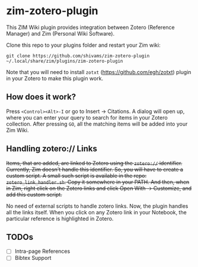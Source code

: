 zim-zotero-plugin
=================

This ZIM Wiki plugin provides integration between Zotero (Reference Manager) and Zim (Personal Wiki Software).

Clone this repo to your plugins folder and restart your Zim wiki:

    git clone https://github.com/shivams/zim-zotero-plugin ~/.local/share/zim/plugins/zim-zotero-plugin

Note that you will need to install `zotxt` (https://github.com/egh/zotxt) plugin in your Zotero to make this plugin work.

How does it work?
-----------------

Press `<Control><Alt>-I` or go to Insert -> Citations. A dialog will open up, where you can enter your query to search for items in your Zotero collection. After pressing `GO`, all the matching items will be added into your Zim Wiki.

Handling zotero:// Links
------------------------

~~Items, that are added, are linked to Zotero using the `zotero://` identifier. Currently, Zim doesn't handle this identifier. So, you will have to create a custom script. A small such script is available in the repo: `zotero_link_handler.sh`. Copy it somewhere in your PATH. And then, when in Zim, right click on the Zotero links and click Open With -> Customize, and add this custom script.~~

No need of external scripts to handle zotero links. Now, the plugin handles all the links itself. When you click on any Zotero link in your Notebook, the particular reference is highlighted in Zotero.

TODOs
-----

- [ ] Intra-page References
- [ ] Bibtex Support
